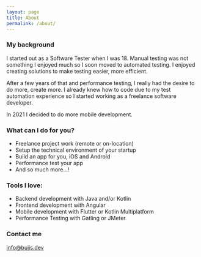 ```yaml
---
layout: page
title: About
permalink: /about/
---
```


### My background

<p>I started out as a Software Tester when I was 18. Manual testing was not something I enjoyed much 
so I soon moved to automated testing. I enjoyed creating solutions to make testing easier, more efficient. </p> 
<p>After a few years of that and performance testing, I really had the desire to do more, create more. 
I already knew how to code due to my test automation experience so I started working as a 
freelance software developer. </p> <p> In 2021 I decided to do more mobile development.</p>

### What can I do for you?
* Freelance project work (remote or on-location)
* Setup the technical environment of your startup
* Build an app for you, iOS and Android
* Performance test your app
* And so much more...!

### Tools I love:
* Backend development with Java and/or Kotlin
* Frontend development with Angular
* Mobile development with Flutter or Kotlin Multiplatform
* Performance Testing with Gatling or JMeter

### Contact me

[info@buijs.dev](mailto:info@buijs.dev)
